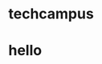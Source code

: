 # techcampus
<!DOCTYPE html>
<html>
<head>
	<title>about</title>
</head>
<body>
	<h1>hello</h1>
</body>
</html>